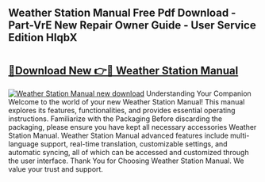 ## Weather Station Manual Free Pdf Download - Part-VrE New Repair Owner Guide - User Service Edition HIqbX

# <h2><a href="http://bc45338.oget.top/?id=Weather+Station+Manual">🔗Download New 👉🔴 Weather Station Manual</a></h2>

[![Weather Station Manual new download](https://i.imgur.com/5g1atiW.png)](http://bc45338.oget.top/?id=Weather+Station+Manual)
Understanding Your Companion Welcome to the world of your new Weather Station Manual! This manual explores its features, functionalities, and provides essential operating instructions. Familiarize with the Packaging Before discarding the packaging, please ensure you have kept all necessary accessories Weather Station Manual. Weather Station Manual advanced features include multi-language support, real-time translation, customizable settings, and automatic syncing, all of which can be accessed and customized through the user interface. Thank You for Choosing Weather Station Manual. We value your trust and support.
